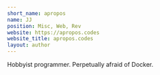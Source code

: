 ```yaml
---
short_name: apropos
name: JJ
position: Misc, Web, Rev
website: https://apropos.codes
website_title: apropos.codes
layout: author
---
```


Hobbyist programmer. Perpetually afraid of Docker.
